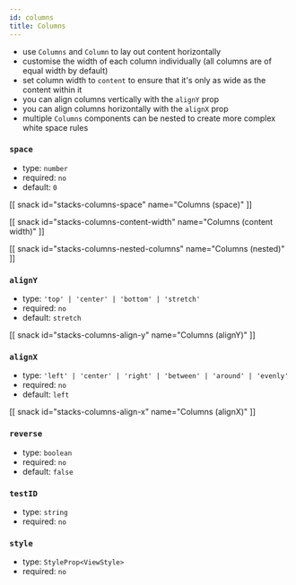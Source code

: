 ```yaml
---
id: columns
title: Columns
---
```


- use `Columns` and `Column` to lay out content horizontally
- customise the width of each column individually (all columns are of equal width by default)
- set column width to `content` to ensure that it's only as wide as the content within it
- you can align columns vertically with the `alignY` prop
- you can align columns horizontally with the `alignX` prop
- multiple `Columns` components can be nested to create more complex white space rules

### `space`

- type: `number`
- required: `no`
- default: `0`

[[ snack id="stacks-columns-space" name="Columns (space)" ]]

[[ snack id="stacks-columns-content-width" name="Columns (content width)" ]]

[[ snack id="stacks-columns-nested-columns" name="Columns (nested)" ]]


### `alignY`

- type: `'top' | 'center' | 'bottom' | 'stretch'`
- required: `no`
- default: `stretch`

[[ snack id="stacks-columns-align-y" name="Columns (alignY)" ]]

### `alignX`

- type: `'left' | 'center' | 'right' | 'between' | 'around' | 'evenly'`
- required: `no`
- default: `left`

[[ snack id="stacks-columns-align-x" name="Columns (alignX)" ]]

### `reverse`

- type: `boolean`
- required: `no`
- default: `false`

### `testID`

- type: `string`
- required: `no`

### `style`

- type: `StyleProp<ViewStyle>`
- required: `no`
